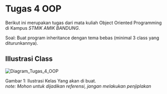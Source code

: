 # Tugas 4 OOP
Berikut ini merupakan tugas dari mata kuliah Object Oriented Programming di Kampus
*STMIK AMIK BANDUNG*.

Soal:
Buat program inheritance dengan tema bebas (minimal 3 class yang diturunkannya).

## Illustrasi Class
![Diagram_Tugas_4_OOP](https://user-images.githubusercontent.com/34211521/236985379-88d4a1de-9482-471b-86e5-bc6bfea581cd.jpg)

Gambar 1: Ilustrasi Kelas Yang akan di buat.<br>
*note: Mohon untuk dijadikan referensi, jangan melakukan penjiplakan*
